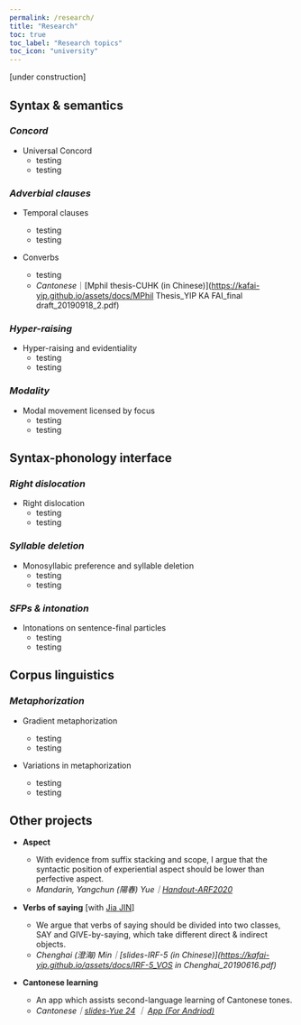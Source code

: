 ```yaml
---
permalink: /research/
title: "Research"
toc: true
toc_label: "Research topics"
toc_icon: "university"
---
```


[under construction]

## Syntax & semantics

### *Concord*

- Universal Concord
    - testing
    - testing


### *Adverbial clauses*
- Temporal clauses
    - testing
    - testing

- Converbs
    - testing
    - *Cantonese*｜[Mphil thesis-CUHK (in Chinese)](https://kafai-yip.github.io/assets/docs/MPhil Thesis_YIP KA FAI_final draft_20190918_2.pdf)

### *Hyper-raising*

- Hyper-raising and evidentiality
    - testing
    - testing
 
### *Modality*

- Modal movement licensed by focus
    - testing
    - testing

## Syntax-phonology interface

### *Right dislocation*

- Right dislocation
    - testing
    - testing

### *Syllable deletion*

- Monosyllabic preference and syllable deletion
    - testing
    - testing

### *SFPs & intonation*

- Intonations on sentence-final particles
    - testing
    - testing

## Corpus linguistics

### *Metaphorization*

- Gradient metaphorization
    - testing
    - testing

- Variations in metaphorization
    - testing
    - testing

## Other projects

- **Aspect**
    - With evidence from suffix stacking and scope, I argue that the syntactic position of experiential aspect should be lower than perfective aspect.
    - *Mandarin, Yangchun (陽春) Yue｜[Handout-ARF2020]((https://kafai-yip.github.io/assets/docs/ARF2020_perfective_handout_20201212.pdf))*

- **Verbs of saying** [with [Jia JIN](https://myweb.cuhk.edu.cn/jinjia)]
    - We argue that verbs of saying should be divided into two classes, SAY and GIVE-by-saying, which take different direct & indirect objects. 
    - *Chenghai (澄海) Min｜[slides-IRF-5 (in Chinese)](https://kafai-yip.github.io/assets/docs/IRF-5_VOS in Chenghai_20190616.pdf)*

- **Cantonese learning**
    - An app which assists second-language learning of Cantonese tones.
    - *Cantonese｜[slides-Yue 24](https://docs.google.com/presentation/d/1qJQlwvJAXd_KDMfQaqr21ZZdPj3p17dDsMirqcedfD8/edit?usp=sharing) ｜ [App (For Andriod)](https://drive.google.com/file/d/15MCHYrVcpEPJf59HjeGXEEAF9aukUN-9/view?usp=sharing)*


